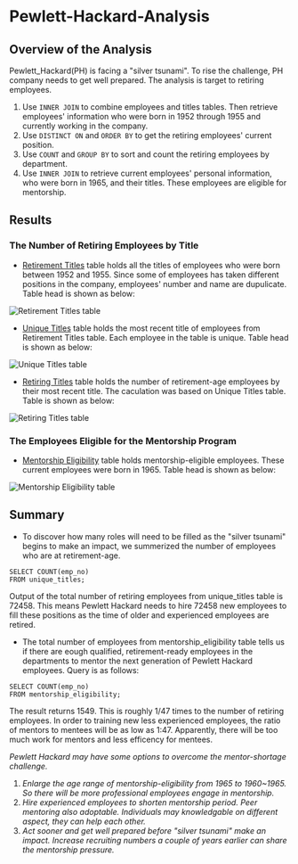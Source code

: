 # Pewlett-Hackard-Analysis
## Overview of the Analysis
Pewlett_Hackard(PH) is facing a "silver tsunami". To rise the challenge, PH company needs to get well prepared. The analysis is target to retiring employees.
  1. Use `INNER JOIN` to combine employees and titles tables. 
     Then retrieve employees' information who were born in 1952 through 1955 and currently working in the company.
  2. Use `DISTINCT ON` and `ORDER BY` to get the retiring employees' current position.
  3. Use `COUNT` and `GROUP BY` to sort and count the retiring employees by department.
  4. Use `INNER JOIN` to retrieve current employees' personal information, who were born in 1965, and their titles. These employees are eligible for mentorship.
  
## Results
### The Number of Retiring Employees by Title
- [Retirement Titles](https://github.com/CelineWW/Pewlett-Hackard-Analysis/blob/main/Data/retirement_titles.csv) table holds all the titles of employees who were born between 1952 and 1955. Since some of employees has taken different positions in the company, employees' number and name are dupulicate. Table head is shown as below:

![Retirement Titles table](https://user-images.githubusercontent.com/105877888/178130790-120d2fda-a960-42ac-a686-887adf2c0c84.PNG)

- [Unique Titles](https://github.com/valentindv97/Pewlett-Hackard-Analysis/blob/main/Data/unique_titles.csv) table holds the most recent title of employees from Retirement Titles table. Each employee in the table is unique. Table head is shown as below:

![Unique Titles table](https://user-images.githubusercontent.com/105877888/178130793-32c559eb-9b45-4120-bb92-46572e1f3fe2.PNG)

- [Retiring Titles](https://github.com/valentindv97/Pewlett-Hackard-Analysis/blob/main/Data/retiring_titles.csv) table holds the number of retirement-age employees by their most recent title. The caculation was based on Unique Titles table. Table is shown as below:

![Retiring Titles table](https://user-images.githubusercontent.com/105877888/178130810-6e533cd0-4d54-4a57-8da8-b51af4564507.PNG)

### The Employees Eligible for the Mentorship Program
- [Mentorship Eligibility](https://github.com/CelineWW/Pewlett-Hackard-Analysis/blob/main/Data/mentorship_eligibility.csv) table holds mentorship-eligible employees. These current employees were born in 1965. Table head is shown as below:

![Mentorship Eligibility table](https://user-images.githubusercontent.com/105877888/178130932-72dc8ca2-daa8-49a7-90c0-9dc120f0fde2.PNG)

## Summary
  - To discover how many roles will need to be filled as the "silver tsunami" begins to make an impact, we summerized the number of employees who are at retirement-age. 
```
SELECT COUNT(emp_no)
FROM unique_titles;
```
Output of the total number of retiring employees from unique_titles table is 72458. This means Pewlett Hackard needs to hire 72458 new employees to fill these positions as the time of older and experienced employees are retired. 
  - The total number of employees from mentorship_eligibility table tells us if there are eough qualified, retirement-ready employees in the departments to mentor the next generation of Pewlett Hackard employees. Query is as follows: 
```
SELECT COUNT(emp_no)
FROM mentorship_eligibility;
```
The result returns 1549. This is roughly 1/47 times to the number of retiring employees. 
In order to training new less experienced employees, the ratio of mentors to mentees will be as low as 1:47. Apparently, there will be too much work for mentors and less efficency for mentees. 

*Pewlett Hackard may have some options to overcome the mentor-shortage challenge.*
  1. *Enlarge the age range of mentorship-eligibility from 1965 to 1960~1965. So there will be more professional employees engage in mentorship.*
  2. *Hire experienced employees to shorten mentorship period. Peer mentoring also adoptable. Individuals may knowledgable on different aspect, they can help each other.*
  3. *Act sooner and get well prepared before "silver tsunami" make an impact. Increase recruiting numbers a couple of years earlier can share the mentorship pressure.*
  
    



